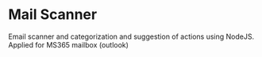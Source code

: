 # Mail Scanner
Email scanner and categorization and suggestion of actions using NodeJS. Applied for MS365 mailbox (outlook)
